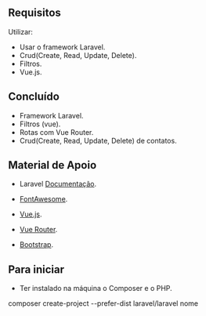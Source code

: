 ## Requisitos
Utilizar:
- Usar o framework Laravel.
- Crud(Create, Read, Update, Delete).
- Filtros.
- Vue.js.



## Concluído

- Framework Laravel.
- Filtros (vue).
- Rotas com Vue Router.
- Crud(Create, Read, Update, Delete) de contatos.


## Material de Apoio


- Laravel [Documentação](https://laravel.com/docs).

- [FontAwesome](https://fontawesome.com).
- [Vue.js](https://vuejs.org).
- [Vue Router](https://router.vuejs.org).
- [Bootstrap](https://getbootstrap.com).



## Para iniciar
- Ter instalado na máquina o Composer e o PHP.

composer create-project --prefer-dist laravel/laravel nome

